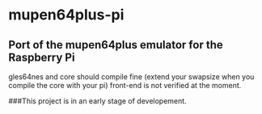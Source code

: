 mupen64plus-pi
=============

Port of the mupen64plus emulator for the Raspberry Pi
-----------------------------------------------------

gles64nes and core should compile fine (extend your swapsize when you compile the core with your pi)
front-end is not verified at the moment.  

###This project is in an early stage of developement.
